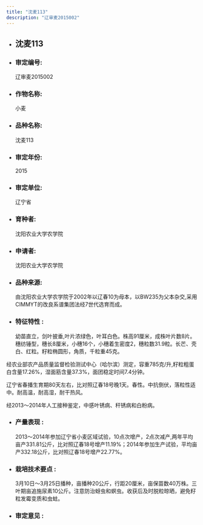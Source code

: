 ```yaml
---
title: "沈麦113"
description: "辽审麦2015002"
---
```

* ## 沈麦113
* ###  审定编号:  
   辽审麦2015002

*  ### 作物名称:  
   小麦

*   ###  品种名称: 
    沈麦113

*   ### 审定年份: 
    2015

*   ### 审定单位:  
    辽宁省

*   ### 育种者:  
    沈阳农业大学农学院

*   ### 申请者:  
    沈阳农业大学农学院

*   ### 品种来源:  
    由沈阳农业大学农学院于2002年以辽春10为母本，以BW235为父本杂交,采用CIMMYT的改良系谱集团法经7世代选育而成。

*   ### 特征特性 : 
    幼苗直立，剑叶披垂,叶片浓绿色，叶耳白色。株高91厘米，成株叶片数8片。穗纺锤型，穗长8厘米，小穗16个，小穗着生密度2，穗粒数31.9粒。长芒、壳白、红粒。籽粒椭圆形，角质，千粒重45克。
经农业部农产品质量监督检验测试中心（哈尔滨）测定，容重785克/升,籽粒粗蛋白含量17.26%，湿面筋含量37.3%，面团稳定时间7.4分钟。
辽宁省春播生育期80天左右，比对照辽春18号晚1天。春性。中抗倒伏，落粒性适中。耐高温，耐高湿，耐干热风。
经2013～2014年人工接种鉴定，中感叶锈病、秆锈病和白粉病。


*   ### 产量表现 : 
    2013～2014年参加辽宁省小麦区域试验，10点次增产，2点次减产,两年平均亩产331.81公斤，比对照辽春18号增产11.19%；2014年参加生产试验，平均亩产332.18公斤，比对照辽春18号增产22.77%。

*   ### 栽培技术要点 : 
    3月10日～3月25日播种，亩播种20公斤，行距20厘米，亩保苗数40万株。三叶期亩追施尿素10公斤。注意防治蚜虫和螟虫。收获后及时脱粒晾晒，避免籽粒发霉变质和虫蛀。

*   ### 审定意见 : 
    
